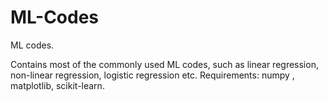 # ML-Codes
ML codes.

Contains most of the commonly used ML codes, such as linear regression, non-linear regression, logistic regression etc.
Requirements: numpy , matplotlib, scikit-learn.
